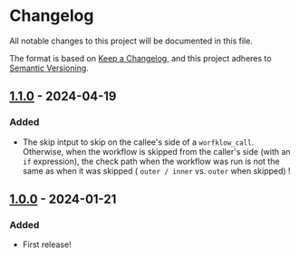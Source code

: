 # Changelog

All notable changes to this project will be documented in this file.

The format is based on [Keep a Changelog](https://keepachangelog.com/en/1.1.0/),
and this project adheres to [Semantic Versioning](https://semver.org/spec/v2.0.0.html).

## [1.1.0] - 2024-04-19

### Added

- The skip intput to skip on the callee's side of a `worfklow_call`. Otherwise, when the workflow is skipped from
  the caller's side (with an `if` expression), the check path when the workflow was run is not the same as when
  it was skipped ( `outer / inner` vs. `outer` when skipped) !

## [1.0.0] - 2024-01-21

### Added

- First release!

[1.1.0]: https://github.com/infrastructure-blocks/typescript-build-workflow/compare/v1.0.0...v1.1.0
[1.0.0]: https://github.com/infrastructure-blocks/typescript-build-workflow/releases/tag/v1.0.0

